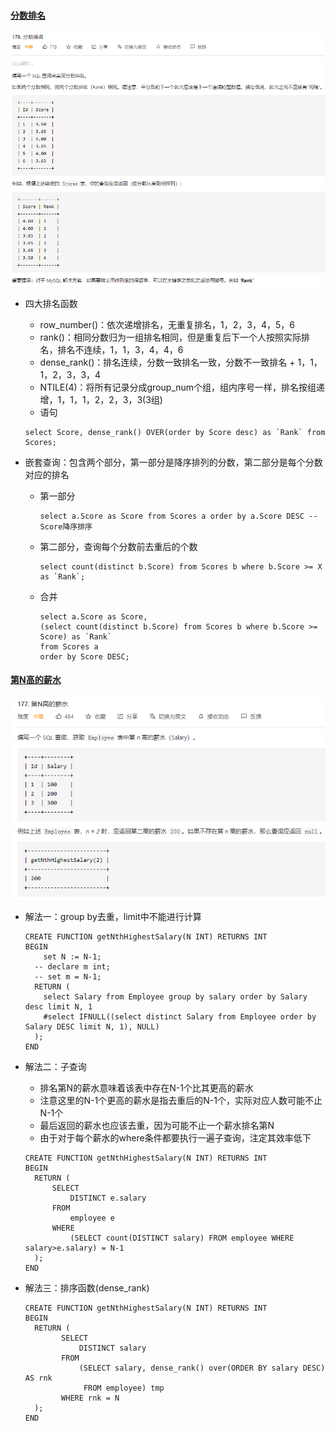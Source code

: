 #### [分数排名](https://leetcode-cn.com/problems/rank-scores/)

​	<img src="imgs/sql/practice1.png" alt="practice1" style="zoom:80%;" />

* 四大排名函数

  * row_number()：依次递增排名，无重复排名，1，2，3，4，5，6
  * rank()：相同分数归为一组排名相同，但是重复后下一个人按照实际排名，排名不连续，1，1，3，4，4，6
  * dense_rank()：排名连续，分数一致排名一致，分数不一致排名 + 1，1，1，2，3，3，4
  * NTILE(4)：将所有记录分成group_num个组，组内序号一样，排名按组递增，1，1，1，2，2，3，3(3组)
  * 语句

  ```mysql
  select Score, dense_rank() OVER(order by Score desc) as `Rank` from Scores; 
  ```

* 嵌套查询：包含两个部分，第一部分是降序排列的分数，第二部分是每个分数对应的排名

  * 第一部分

    ```mysql
    select a.Score as Score from Scores a order by a.Score DESC -- Score降序排序
    ```

  * 第二部分，查询每个分数前去重后的个数

    ```mysql
    select count(distinct b.Score) from Scores b where b.Score >= X as `Rank`;
    ```

  * 合并

    ```mysql
    select a.Score as Score,
    (select count(distinct b.Score) from Scores b where b.Score >= Score) as `Rank`
    from Scores a
    order by Score DESC;
    ```

#### [第N高的薪水](https://leetcode-cn.com/problems/nth-highest-salary/)

<img src="imgs/sql/practice2.png" alt="practice2" style="zoom:80%;" />

* 解法一：group by去重，limit中不能进行计算

  ```mysql
  CREATE FUNCTION getNthHighestSalary(N INT) RETURNS INT
  BEGIN
      set N := N-1;
    -- declare m int;
    -- set m = N-1;
    RETURN (
      select Salary from Employee group by salary order by Salary desc limit N, 1 
      #select IFNULL((select distinct Salary from Employee order by Salary DESC limit N, 1), NULL)
    );
  END
  ```

* 解法二：子查询

  * 排名第N的薪水意味着该表中存在N-1个比其更高的薪水
  * 注意这里的N-1个更高的薪水是指去重后的N-1个，实际对应人数可能不止N-1个
  * 最后返回的薪水也应该去重，因为可能不止一个薪水排名第N
  * 由于对于每个薪水的where条件都要执行一遍子查询，注定其效率低下

  ```mysql
  CREATE FUNCTION getNthHighestSalary(N INT) RETURNS INT
  BEGIN
    RETURN (
        SELECT 
            DISTINCT e.salary
        FROM 
            employee e
        WHERE 
            (SELECT count(DISTINCT salary) FROM employee WHERE salary>e.salary) = N-1
    );
  END
  ```

* 解法三：排序函数(dense_rank)

  ```mysql
  CREATE FUNCTION getNthHighestSalary(N INT) RETURNS INT
  BEGIN
    RETURN (
          SELECT 
              DISTINCT salary
          FROM 
              (SELECT salary, dense_rank() over(ORDER BY salary DESC) AS rnk
               FROM employee) tmp
          WHERE rnk = N
    );
  END
  ```

  